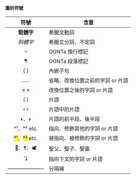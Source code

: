 #### 圖析符號

| 符號  | 含意 |
| :---: | ---- |
| **粗體字** | 希臘文動詞 |
| *斜體字* | 希臘文分詞、不定詞 |
| ¬ | OGNTa 換行標記 |
| ¶ | OGNTa 段落標記 |
| { } | 內嵌子句 |
| ...... | 省略、改換位置之前的字詞 or 片語 |
| « » | 改換位置之後的字詞 or 片語 |
| ( ) | 片語 |
| ‹ › | 片語中的片語 |
| ◖、◗ | 片語的前半段、後半段|
| °¹、°² etc.  | 指向、修飾其他的字詞 or 片語 |
| <mark>°¹</mark>、<mark>°²</mark> etc. | 被指向、被修飾的字詞 or 片語 |
| 🕍︎、🕇、🕊️ | 聖父、聖子、聖靈 |
| ↴ |  指向下文的字詞 or 片語 |
| ——————— | 分隔線 |

